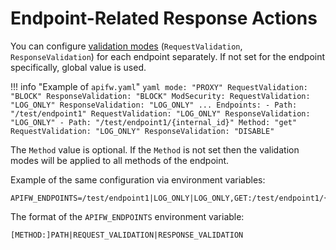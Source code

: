 # Endpoint-Related Response Actions

You can configure [validation modes](../installation-guides/docker-container.md#apifw-req-val) (`RequestValidation`, `ResponseValidation`) for each endpoint separately. If not set for the endpoint specifically, global value is used.

!!! info "Example of `apifw.yaml`"
    ```yaml
    mode: "PROXY"
    RequestValidation: "BLOCK"
    ResponseValidation: "BLOCK"
    ModSecurity:
      RequestValidation: "LOG_ONLY"
      ResponseValidation: "LOG_ONLY"
    ...
    Endpoints:
    - Path: "/test/endpoint1"
        RequestValidation: "LOG_ONLY"
        ResponseValidation: "LOG_ONLY"
    - Path: "/test/endpoint1/{internal_id}"
        Method: "get"
        RequestValidation: "LOG_ONLY"
        ResponseValidation: "DISABLE"
    ```

The `Method` value is optional. If the `Method` is not set then the validation modes will be applied to all methods of the endpoint.

Example of the same configuration via environment variables:

```
APIFW_ENDPOINTS=/test/endpoint1|LOG_ONLY|LOG_ONLY,GET:/test/endpoint1/{internal_id}|LOG_ONLY|DISABLE
```

The format of the `APIFW_ENDPOINTS` environment variable: 

```
[METHOD:]PATH|REQUEST_VALIDATION|RESPONSE_VALIDATION
```